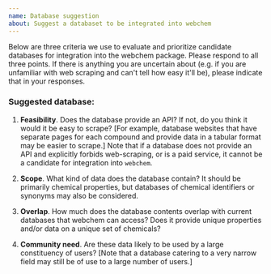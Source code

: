 ```yaml
---
name: Database suggestion
about: Suggest a databaset to be integrated into webchem
---
```

Below are three criteria we use to evaluate and prioritize candidate databases for integration into the webchem package. Please respond to all three points.  If there is anything you are uncertain about (e.g. if you are unfamiliar with web scraping and can't tell how easy it'll be), please indicate that in your responses.

### Suggested database: <name and link to home page>

1. **Feasibility**.  Does the database provide an API?  If not, do you think it would it be easy to scrape?  [For example, database websites that have separate pages for each compound and provide data in a tabular format may be easier to scrape.] Note that if a database does not provide an API and explicitly forbids web-scraping, or is a paid service, it cannot be a candidate for integration into `webchem`.

2. **Scope**. What kind of data does the database contain? It should be primarily chemical properties, but databases of chemical identifiers or synonyms may also be considered.

3. **Overlap**.  How much does the database contents overlap with current databases that webchem can access? Does it provide unique properties and/or data on a unique set of chemicals? 

4. **Community need**.  Are these data likely to be used by a large constituency of users?  [Note that a database catering to a very narrow field may still be of use to a large number of users.]

